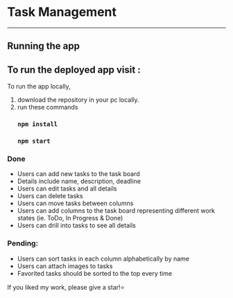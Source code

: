 # Task Management
---
## Running the app

## To run the deployed app visit : 

To run the app locally, 

1.  download the repository in your pc locally.
2.  run these commands
    ### `npm install`
    ### `npm start`


### Done
- Users can add new tasks to the task board
- Details include name, description, deadline
- Users can edit tasks and all details
- Users can delete tasks
- Users can move tasks between columns
- Users can add columns to the task board representing different work states (ie. ToDo, In Progress &amp; Done)
- Users can drill into tasks to see all details

### Pending:
- Users can sort tasks in each column alphabetically by name
- Users can attach images to tasks
- Favorited tasks should be sorted to the top every time

If you liked my work, please give a star!⭐️